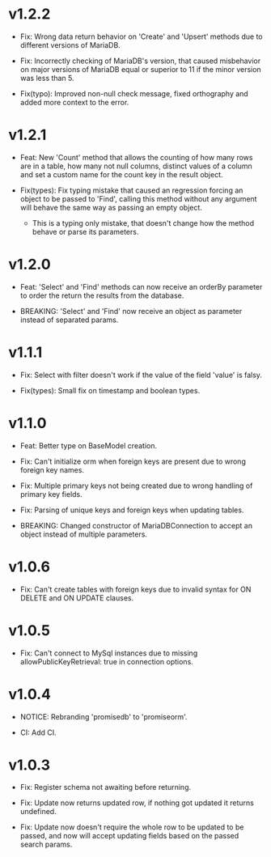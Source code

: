 # v1.2.2

- Fix: Wrong data return behavior on 'Create' and 'Upsert' methods due to different versions of MariaDB.

- Fix: Incorrectly checking of MariaDB's version, that caused misbehavior on major versions of MariaDB equal or superior to 11 if the minor version was less than 5.

- Fix(typo): Improved non-null check message, fixed orthography and added more context to the error.

# v1.2.1

- Feat: New 'Count' method that allows the counting of how many rows are in a table, how many not null columns, distinct values of a column and set a custom name for the count key in the result object.

- Fix(types): Fix typing mistake that caused an regression forcing an object to be passed to 'Find', calling this method without any argument will behave the same way as passing an empty object.
  - This is a typing only mistake, that doesn't change how the method behave or parse its parameters.

# v1.2.0

- Feat: 'Select' and 'Find' methods can now receive an orderBy parameter to order the return the results from the database.

- BREAKING: 'Select' and 'Find' now receive an object as parameter instead of separated params.

# v1.1.1

- Fix: Select with filter doesn't work if the value of the field 'value' is falsy.

- Fix(types): Small fix on timestamp and boolean types.

# v1.1.0

- Feat: Better type on BaseModel creation.

- Fix: Can't initialize orm when foreign keys are present due to wrong foreign key names.

- Fix: Multiple primary keys not being created due to wrong handling of primary key fields.

- Fix: Parsing of unique keys and foreign keys when updating tables.

- BREAKING: Changed constructor of MariaDBConnection to accept an object instead of multiple parameters.

# v1.0.6

- Fix: Can't create tables with foreign keys due to invalid syntax for ON DELETE and ON UPDATE clauses.

# v1.0.5

- Fix: Can't connect to MySql instances due to missing allowPublicKeyRetrieval: true in connection options.

# v1.0.4

- NOTICE: Rebranding 'promisedb' to 'promiseorm'.

- CI: Add CI.

# v1.0.3

- Fix: Register schema not awaiting before returning.

- Fix: Update now returns updated row, if nothing got updated it returns undefined.

- Fix: Update now doesn't require the whole row to be updated to be passed, and now will accept updating fields based on the passed search params.
